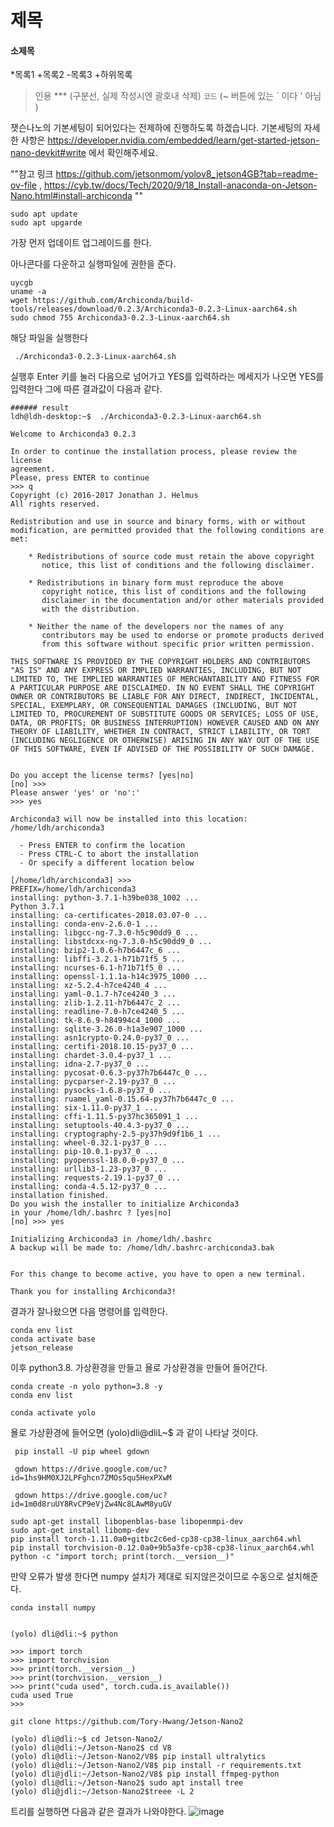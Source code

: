 # 제목
#### 소제목

*목록1
+목록2
-목록3
 +하위목록

 > 인용
*** (구분선, 실제 작성시엔 괄호내 삭제)
```코드``` (~ 버튼에 있는 ` 이다   ' 아님 )

잿슨나노의 기본세팅이 되어있다는 전제하에 진행하도록 하겠습니다.
기본세팅의 자세한 사항은 https://developer.nvidia.com/embedded/learn/get-started-jetson-nano-devkit#write 에서 확인해주세요.

""참고 링크 https://github.com/jetsonmom/yolov8_jetson4GB?tab=readme-ov-file   ,    https://cyb.tw/docs/Tech/2020/9/18_Install-anaconda-on-Jetson-Nano.html#install-archiconda ""
```
sudo apt update
sudo apt upgarde
```
가장 먼저 업데이트 업그레이드를 한다.

아나콘다를 다운하고 실행파일에 권한을 준다.
```
uycgb
uname -a
wget https://github.com/Archiconda/build-tools/releases/download/0.2.3/Archiconda3-0.2.3-Linux-aarch64.sh
sudo chmod 755 Archiconda3-0.2.3-Linux-aarch64.sh
```
해당 파일을 실행한다
```
 ./Archiconda3-0.2.3-Linux-aarch64.sh
```
실행후 Enter 키를 눌러 다음으로 넘어가고 YES를 입력하라는 메세지가 나오면 YES를 입력한다 그에 따른 결과값이 다음과 같다.
```
###### result 
ldh@ldh-desktop:~$  ./Archiconda3-0.2.3-Linux-aarch64.sh

Welcome to Archiconda3 0.2.3

In order to continue the installation process, please review the license
agreement.
Please, press ENTER to continue
>>> q
Copyright (c) 2016-2017 Jonathan J. Helmus
All rights reserved.

Redistribution and use in source and binary forms, with or without
modification, are permitted provided that the following conditions are
met:

    * Redistributions of source code must retain the above copyright
       notice, this list of conditions and the following disclaimer.

    * Redistributions in binary form must reproduce the above
       copyright notice, this list of conditions and the following
       disclaimer in the documentation and/or other materials provided
       with the distribution.

    * Neither the name of the developers nor the names of any
       contributors may be used to endorse or promote products derived
       from this software without specific prior written permission.

THIS SOFTWARE IS PROVIDED BY THE COPYRIGHT HOLDERS AND CONTRIBUTORS
"AS IS" AND ANY EXPRESS OR IMPLIED WARRANTIES, INCLUDING, BUT NOT
LIMITED TO, THE IMPLIED WARRANTIES OF MERCHANTABILITY AND FITNESS FOR
A PARTICULAR PURPOSE ARE DISCLAIMED. IN NO EVENT SHALL THE COPYRIGHT
OWNER OR CONTRIBUTORS BE LIABLE FOR ANY DIRECT, INDIRECT, INCIDENTAL,
SPECIAL, EXEMPLARY, OR CONSEQUENTIAL DAMAGES (INCLUDING, BUT NOT
LIMITED TO, PROCUREMENT OF SUBSTITUTE GOODS OR SERVICES; LOSS OF USE,
DATA, OR PROFITS; OR BUSINESS INTERRUPTION) HOWEVER CAUSED AND ON ANY
THEORY OF LIABILITY, WHETHER IN CONTRACT, STRICT LIABILITY, OR TORT
(INCLUDING NEGLIGENCE OR OTHERWISE) ARISING IN ANY WAY OUT OF THE USE
OF THIS SOFTWARE, EVEN IF ADVISED OF THE POSSIBILITY OF SUCH DAMAGE.


Do you accept the license terms? [yes|no]
[no] >>> 
Please answer 'yes' or 'no':'
>>> yes

Archiconda3 will now be installed into this location:
/home/ldh/archiconda3

  - Press ENTER to confirm the location
  - Press CTRL-C to abort the installation
  - Or specify a different location below

[/home/ldh/archiconda3] >>> 
PREFIX=/home/ldh/archiconda3
installing: python-3.7.1-h39be038_1002 ...
Python 3.7.1
installing: ca-certificates-2018.03.07-0 ...
installing: conda-env-2.6.0-1 ...
installing: libgcc-ng-7.3.0-h5c90dd9_0 ...
installing: libstdcxx-ng-7.3.0-h5c90dd9_0 ...
installing: bzip2-1.0.6-h7b6447c_6 ...
installing: libffi-3.2.1-h71b71f5_5 ...
installing: ncurses-6.1-h71b71f5_0 ...
installing: openssl-1.1.1a-h14c3975_1000 ...
installing: xz-5.2.4-h7ce4240_4 ...
installing: yaml-0.1.7-h7ce4240_3 ...
installing: zlib-1.2.11-h7b6447c_2 ...
installing: readline-7.0-h7ce4240_5 ...
installing: tk-8.6.9-h84994c4_1000 ...
installing: sqlite-3.26.0-h1a3e907_1000 ...
installing: asn1crypto-0.24.0-py37_0 ...
installing: certifi-2018.10.15-py37_0 ...
installing: chardet-3.0.4-py37_1 ...
installing: idna-2.7-py37_0 ...
installing: pycosat-0.6.3-py37h7b6447c_0 ...
installing: pycparser-2.19-py37_0 ...
installing: pysocks-1.6.8-py37_0 ...
installing: ruamel_yaml-0.15.64-py37h7b6447c_0 ...
installing: six-1.11.0-py37_1 ...
installing: cffi-1.11.5-py37hc365091_1 ...
installing: setuptools-40.4.3-py37_0 ...
installing: cryptography-2.5-py37h9d9f1b6_1 ...
installing: wheel-0.32.1-py37_0 ...
installing: pip-10.0.1-py37_0 ...
installing: pyopenssl-18.0.0-py37_0 ...
installing: urllib3-1.23-py37_0 ...
installing: requests-2.19.1-py37_0 ...
installing: conda-4.5.12-py37_0 ...
installation finished.
Do you wish the installer to initialize Archiconda3
in your /home/ldh/.bashrc ? [yes|no]
[no] >>> yes

Initializing Archiconda3 in /home/ldh/.bashrc
A backup will be made to: /home/ldh/.bashrc-archiconda3.bak


For this change to become active, you have to open a new terminal.

Thank you for installing Archiconda3!
```

결과가 잘나왔으면 다음 명령어를 입력한다.

```
conda env list
conda activate base
jetson_release 
```

이후 python3.8. 가상환경을 만들고 욜로 가상환경을 만들어 들어간다.

```
conda create -n yolo python=3.8 -y
conda env list
```
```
conda activate yolo
```

욜로 가상환경에 들어오면  (yolo)dli@dliL~$ 과 같이 나타날 것이다.

```
 pip install -U pip wheel gdown

 gdown https://drive.google.com/uc?id=1hs9HM0XJ2LPFghcn7ZMOs5qu5HexPXwM

 gdown https://drive.google.com/uc?id=1m0d8ruUY8RvCP9eVjZw4Nc8LAwM8yuGV
```
```
sudo apt-get install libopenblas-base libopenmpi-dev
sudo apt-get install libomp-dev
pip install torch-1.11.0a0+gitbc2c6ed-cp38-cp38-linux_aarch64.whl
pip install torchvision-0.12.0a0+9b5a3fe-cp38-cp38-linux_aarch64.whl
python -c "import torch; print(torch.__version__)"
```

만약 오류가 발생 한다면 numpy 설치가 제대로 되지않은것이므로 수동으로 설치해준다.

```
conda install numpy
```

```

(yolo) dli@dli:~$ python

>>> import torch
>>> import torchvision
>>> print(torch.__version__)
>>> print(torchvision.__version__)
>>> print("cuda used", torch.cuda.is_available())
cuda used True
>>>
```
```
git clone https://github.com/Tory-Hwang/Jetson-Nano2
```
```
(yolo) dli@dli:~$ cd Jetson-Nano2/
(yolo) dli@dli:~/Jetson-Nano2$ cd V8
(yolo) dli@dli:~/Jetson-Nano2/V8$ pip install ultralytics
(yolo) dli@dli:~/Jetson-Nano2/V8$ pip install -r requirements.txt 
(yolo) dli@jdli:~/Jetson-Nano2/V8$ pip install ffmpeg-python
(yolo) dli@dli:~/Jetson-Nano2$ sudo apt install tree
(yolo) dli@jdli:~/Jetson-Nano2$treee -L 2
```
트리를 실행하면 다음과 같은 결과가 나와야한다.
![image](https://github.com/moon-joy/Jetson-nano/assets/171406702/7c4b161b-5c27-40d6-a1b8-8eb1ec1ac9b3)
